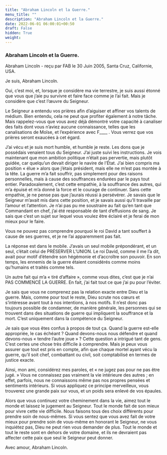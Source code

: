 ```yaml
---
title: "Abraham Lincoln et la Guerre."
menu_title: ""
description: "Abraham Lincoln et la Guerre."
date: 2022-06-01 06:00:01+00:50
draft: False
hidden: True
weight:
---
```

### Abraham Lincoln et la Guerre.

Abraham Lincoln - reçu par FAB le 30 Juin 2005, Santa Cruz, Californie, USA.

Je suis, Abraham Lincoln.

Oui, c’est moi, et, lorsque je considère ma vie terrestre, je suis aussi étonné que vous que j’aie pu survivre et faire face comme je l’ai fait. Mais je considère que c’est l’œuvre du Seigneur.

Le Seigneur a entendu vos prières afin d’aiguiser et affiner vos talents de médium. Bien entendu, cela ne peut que profiter également à notre tâche. Mais rappelez-vous que vous avez déjà démontré votre capacité à canaliser des faits dont vous n’aviez aucune connaissance, telles que les canalisations de Moïse, et l’expérience avec F____ . Vous verrez que vos prières seront exaucées à cet égard.

J’ai vécu et je suis mort humble, et humble je reste. Les dons que je possédais venaient tous du Seigneur. J’ai juste suivi les instructions. Je vois maintenant que mon ambition politique n’était pas pervertie, mais plutôt guidée, car quelqu’un devait diriger le navire de l’État. J’ai bien compris ma position « élue » alors que j’étais président, mais elle ne m’est pas montée à la tête. La guerre m’a fait souffrir, pas simplement pour des raisons personnelles, mais à cause des souffrances endurées par le pays tout entier. Paradoxalement, c’est cette empathie, à la souffrance des autres, qui m’a épuisé et m’a donné la force et le courage de continuer. Sans cette empathie, je ne pense pas que j’aurais réussi à persévérer. Je savais que le Seigneur m’avait mis dans cette position, et je savais aussi qu’Il travaille par l’amour et l’attention. Je n’ai pas pu me soustraire au fait qu’en tant que Commandant en chef, j’ai été responsable de tant d’effusions de sang. Je sais que c’est un sujet sur lequel vous voulez être éclairé et je ferai de mon mieux pour le faire.

Vous ne pouvez pas comprendre pourquoi le roi David a tant souffert à cause de ses guerres, et je ne l’ai apparemment pas fait.

La réponse est dans le mobile. J’avais un seul mobile prépondérant, et un seul, c’était celui de PRÉSERVER L’UNION. Le roi David, comme il me l’a dit, avait pour motif d’étendre son hégémonie et d’accroître son pouvoir. En son temps, les ennemis de la guerre étaient considérés comme moins qu’humains et traités comme tels.

Un autre fait qui m’a « tiré d’affaire », comme vous dites, c’est que je n’ai PAS COMMENCÉ LA GUERRE. En fait, j’ai fait tout ce que j’ai pu pour l’éviter.

Je sais que vous ne comprenez pas la relation exacte entre Dieu et la guerre. Mais, comme pour tout le reste, Dieu scrute nos cœurs et s’intéresse avant tout à nos intentions, à nos motifs. Il n’est donc pas toujours possible de condamner, de manière générale, les personnes qui se trouvent dans des situations de guerre qui impliquent la souffrance et la mort. C’est uniquement dans la compétence du Seigneur.

Je sais que vous êtes confus à propos de tout ça. Quand la guerre est-elle appropriée, le cas échéant ? Quand devons-nous nous défendre et quand devons-nous « tendre l’autre joue » ? Cette question a intrigué tant de gens. C’est certes une chose très difficile à comprendre. Mais je peux vous assurer que tout est pris en compte, afin que chaque mortel ayant vécu la guerre, qu’il soit chef, combattant ou civil, soit comptabilisé en termes de justice exacte.

Ainsi, mon ami, considérez mes paroles, et « ne jugez pas pour ne pas être jugé. » Vous ne connaissez pas vraiment la vie intérieure des autres ; en effet, parfois, nous ne connaissons même pas nos propres pensées et sentiments intérieurs. Si vous appliquez ce principe merveilleux, vous trouverez une grande paix sur vous, et un poids sera enlevé de vos épaules.

Alors que vous continuez votre cheminement dans la vie, aimez tout le monde et laissez le jugement au Seigneur. Tout le monde fait de son mieux pour vivre cette vie difficile. Nous faisons tous des choix différents pour prendre soin de nous-mêmes. Si vous sentez que vous avez fait de votre mieux pour prendre soin de vous-même en honorant le Seigneur, ne vous inquiétez pas, Dieu ne peut rien vous demander de plus. Tout le monde et tout le reste sont en dehors de votre domaine, et ils ne devraient pas affecter cette paix que seul le Seigneur peut donner.

Avec amour, Abraham Lincoln.